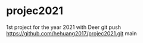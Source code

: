 # projec2021
1st project for the year 2021 with Deer
git push https://github.com/hehuang2017/projec2021.git main
